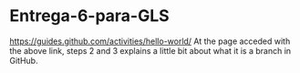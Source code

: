 # Entrega-6-para-GLS
https://guides.github.com/activities/hello-world/
At the page acceded with the above link, steps 2 and 3 explains a little bit about what it is a branch in GitHub.
